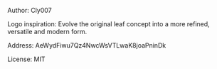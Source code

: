 Author: Cly007

Logo inspiration: Evolve the original leaf concept into a more refined, versatile and modern form. 

Address: AeWydFiwu7Qz4NwcWsVTLwaK8joaPninDk

License: MIT

